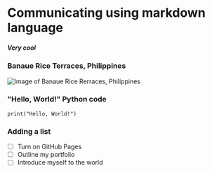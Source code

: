 # Communicating using markdown language
##### Very cool

### Banaue Rice Terraces, Philippines

![Image of Banaue Rice Rerraces, Philippines](https://github.com/Exp-Communicate-Using-Markdown-Cohort-1/series-communicate-using-markdown-ruzcko/assets/67700033/51236c86-b94c-4afe-be56-a3fc63e8eaf8)

### "Hello, World!" Python code

```{python}
print("Hello, World!")
```

### Adding a list
- [ ] Turn on GitHub Pages
- [ ] Outline my portfolio
- [ ] Introduce myself to the world
